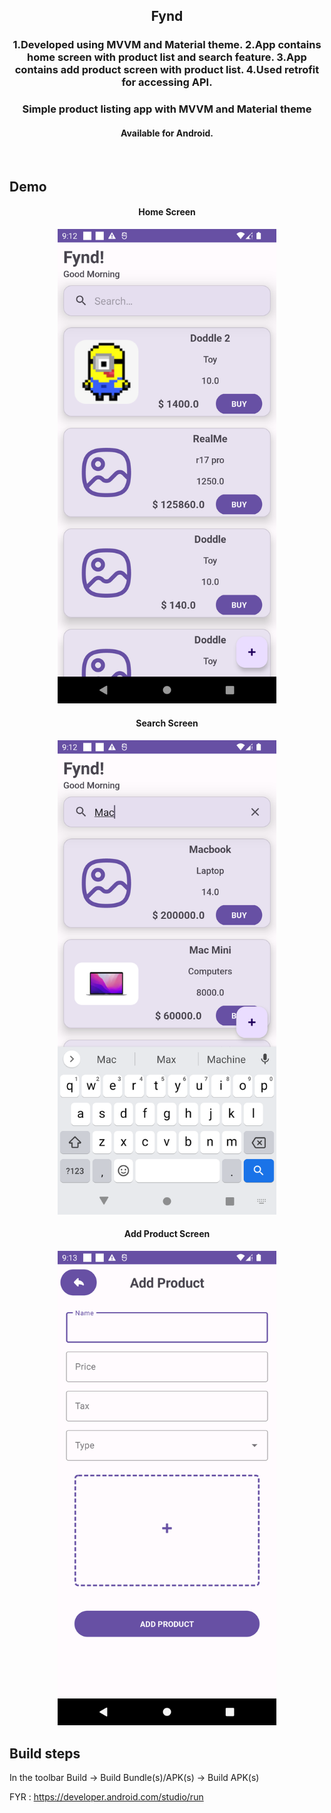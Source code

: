 <h2 align="center">
Fynd
</h2>

<h3 align="center">
    1.Developed using MVVM and Material theme.
    2.App contains home screen with product list and search feature.
    3.App contains add product screen with product list.
    4.Used retrofit for accessing API.
</h3>

<h3 align="center">
Simple product listing app with MVVM and Material theme
</h3>

<h4 align="center">
Available for Android.
</h4>

<br>

## Demo

<h4 align="center">
Home Screen
</h4>

<p align="center">
   <img width=350 src="./app/src/main/res/drawable/fynd_homescreen.png" />
</p>

<h4 align="center">
Search Screen
</h4>

<p align="center">
   <img width=350 src="./app/src/main/res/drawable/fynd_searchscreen.png" />
</p>

<h4 align="center">
Add Product Screen
</h4>

<p align="center">
   <img width=350 src="./app/src/main/res/drawable/fynd_addproductscreen.png" />
</p>

## Build steps

In the toolbar Build ->  Build Bundle(s)/APK(s) -> Build APK(s)

FYR : https://developer.android.com/studio/run

